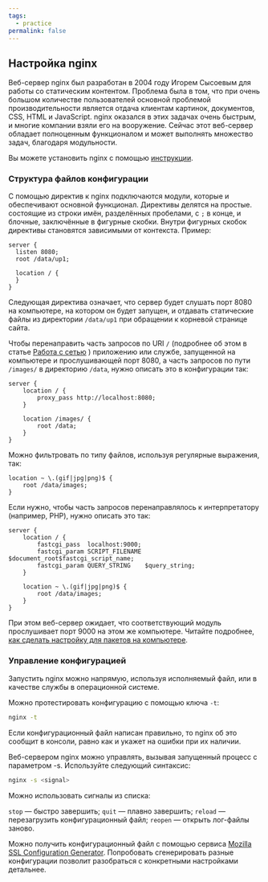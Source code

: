 ```yaml
---
tags:
  - practice
permalink: false
---
```


## Настройка nginx

Веб-сервер nginx был разработан в 2004 году Игорем Сысоевым для работы со статическим контентом. Проблема была в том, что при очень большом количестве пользователей основной проблемой производительности является отдача клиентам картинок, документов, CSS, HTML и JavaScript. nginx оказался в этих задачах очень быстрым, и многие компании взяли его на вооружение. Сейчас этот веб-сервер обладает полноценным функционалом и может выполнять множество задач, благодаря модульности.

Вы можете установить nginx с помощью [инструкции](https://nginx.org/ru/docs/install.html).

### Структура файлов конфигурации

С помощью директив к nginx подключаются модули, которые и обеспечивают основной функционал. Директивы делятся на простые. состоящие из строки имён, разделённых пробелами, с `;` в конце, и блочные, заключённые в фигурные скобки. Внутри фигурных скобок директивы становятся зависимыми от контекста. Пример:

```
server {
  listen 8080;
  root /data/up1;

  location / {
  }
}
```

Следующая директива означает, что сервер будет слушать порт 8080 на компьютере, на котором он будет запущен, и отдавать статические файлы из директории `/data/up1` при обращении к корневой странице сайта.

Чтобы перенаправить часть запросов по URI `/` (подробнее об этом в статье [Работа с сетью](/tools/articles/network) ) приложению или службе, запущенной на компьютере и прослушивающей порт 8080, а часть запросов по пути `/images/` в директорию `/data`, нужно описать это в конфигурации так:

```
server {
    location / {
        proxy_pass http://localhost:8080;
    }

    location /images/ {
        root /data;
    }
}
```

Можно фильтровать по типу файлов, используя регулярные выражения, так:

```
location ~ \.(gif|jpg|png)$ {
    root /data/images;
}
```

Если нужно, чтобы часть запросов перенаправлялось к интерпретатору (например, PHP), нужно описать это так:

```
server {
    location / {
        fastcgi_pass  localhost:9000;
        fastcgi_param SCRIPT_FILENAME $document_root$fastcgi_script_name;
        fastcgi_param QUERY_STRING    $query_string;
    }

    location ~ \.(gif|jpg|png)$ {
        root /data/images;
    }
}
```

При этом веб-сервер ожидает, что соответствующий модуль прослушивает порт 9000 на этом же компьютере. Читайте подробнее, [как сделать настройку для пакетов на компьютере](/tools/articles/network).

### Управление конфигурацией

Запустить nginx можно напрямую, используя исполняемый файл, или в качестве службы в операционной системе.

Можно протестировать конфигурацию с помощью ключа `-t`:

```bash
nginx -t
```

Если конфигурационный файл написан правильно, то nginx об это сообщит в консоли, равно как и укажет на ошибки при их наличии.

Веб-сервером nginx можно управлять, вызывая запущенный процесс с параметром -s. Используйте следующий синтаксис:

```bash
nginx -s <signal>
```

Можно использовать сигналы из списка:

`stop` — быстро завершить;
`quit` — плавно завершить;
`reload` — перезагрузить конфигурационный файл;
`reopen` — открыть лог-файлы заново.

Можно получить конфигурационный файл с помощью сервиса [Mozilla SSL Configuration Generator](https://ssl-config.mozilla.org). Попробовать сгенерировать разные конфигурации позволит разобраться с конкретными настройками детальнее.

